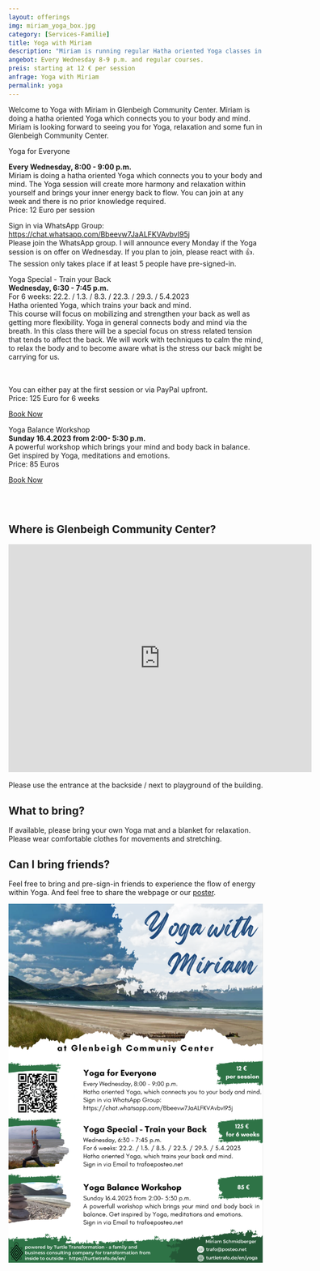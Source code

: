 ```yaml
---
layout: offerings
img: miriam_yoga_box.jpg
category: [Services-Familie]
title: Yoga with Miriam
description: "Miriam is running regular Hatha oriented Yoga classes in Glenbeigh Community Center which connects you to your body and mind."
angebot: Every Wednesday 8-9 p.m. and regular courses.
preis: starting at 12 € per session
anfrage: Yoga with Miriam
permalink: yoga
---
```


Welcome to Yoga with Miriam in Glenbeigh Community Center. Miriam is doing a hatha oriented Yoga which connects you to your body and mind. Miriam is looking forward to seeing you for Yoga, relaxation and some fun in Glenbeigh Community Center.


<div class="panel panel-info">
<div class="panel-heading">Yoga for Everyone</div>
<div class="panel-body">
<p><b>Every Wednesday, 8:00 - 9:00 p.m.</b>
<br>
Miriam is doing a hatha oriented Yoga which connects you to your body and mind. The Yoga session will create more harmony and relaxation within yourself and brings your inner energy back to flow. You can join at any week and there is no prior knowledge required.
<br>Price: 12 Euro per session
</p>
<p>
Sign in via WhatsApp Group: <a href="https://chat.whatsapp.com/Bbeevw7JaALFKVAvbvI95j">https://chat.whatsapp.com/Bbeevw7JaALFKVAvbvI95j</a>
<br>
Please join the WhatsApp group. I will announce every Monday if the Yoga session is on offer on Wednesday. If you plan to join, please react with 👍. The session only takes place if at least 5 people have pre-signed-in.
</p>
</div>
</div>

<div class="panel panel-info">
<div class="panel-heading">Yoga Special - Train your Back</div>
<div class="panel-body">
<b>Wednesday, 6:30 - 7:45 p.m.</b>
<br>For 6 weeks: 22.2. / 1.3. / 8.3. / 22.3. / 29.3. / 5.4.2023
<br>Hatha oriented Yoga, which trains your back and mind.
<br>This course will focus on mobilizing and strengthen your back as well as getting more flexibility.
Yoga in general connects body and mind via the breath.
In this class there will be a special focus on stress related tension that tends to affect the back.
We will work with techniques to calm the mind, to relax the body and to become aware what is the stress our back might be carrying for us.

<br><br>You can either pay at the first session or via PayPal upfront.
<br>Price: 125 Euro for 6 weeks
   <p><a href="mailto:{{ site.email }}?subject=Yoga Special - Train your Back" target="_blank" class="btn btn-primary">Book Now</a></p>
</div>
</div>

<div class="panel panel-info">
<div class="panel-heading">Yoga Balance Workshop</div>
<div class="panel-body">
<b>Sunday 16.4.2023 from 2:00- 5:30 p.m.</b>
<br>A powerful workshop which brings your mind and body back in balance. Get inspired by Yoga, meditations and emotions.
<br>Price: 85 Euros
   <p><a href="mailto:{{ site.email }}?subject=Yoga Balance Workshop" target="_blank" class="btn btn-primary">Book Now</a></p>
</div>
</div>

<br><br>

## Where is Glenbeigh Community Center?
<iframe src="https://www.google.com/maps/embed?pb=!1m18!1m12!1m3!1d2453.3308475359827!2d-9.942115584099797!3d52.0554991783005!2m3!1f0!2f0!3f0!3m2!1i1024!2i768!4f13.1!3m3!1m2!1s0x48455ba4cc91a389%3A0xde97330777b2c321!2sGlenbeigh%20Community%20Centre%2C%20Kilnabrack%20Upper%2C%20Glenbeigh%2C%20Co.%20Kerry!5e0!3m2!1sde!2sie!4v1673699851216!5m2!1sde!2sie" width="600" height="450" style="border:0;" allowfullscreen="" loading="lazy" referrerpolicy="no-referrer-when-downgrade"></iframe>

Please use the entrance at the backside / next to playground of the building.

## What to bring?
If available, please bring your own Yoga mat and a blanket for relaxation. Please wear comfortable clothes for movements and stretching.

## Can I bring friends?
Feel free to bring and pre-sign-in friends to experience the flow of energy within Yoga. And feel free to share the webpage or our [poster](/assets/yoga_with_miriam_v1.pdf).

![Poster](/img/services/yoga_with_miriam_poster.png)
